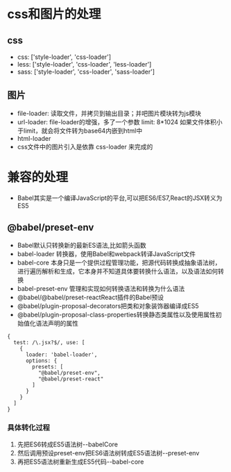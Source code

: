 # css和图片的处理
## css 
- css: ['style-loader', 'css-loader']
- less: ['style-loader', 'css-loader', 'less-loader']
- sass: ['style-loader', 'css-loader', 'sass-loader']

## 图片
- file-loader: 读取文件，并拷贝到输出目录；并吧图片模块转为js模块
- url-loader: file-loader的增强，多了一个参数 limit: 8*1024  如果文件体积小于limit，就会将文件转为base64内嵌到html中
- html-loader
- css文件中的图片引入是依靠 css-loader 来完成的

# 兼容的处理
- Babel其实是一个编译JavaScript的平台,可以把ES6/ES7,React的JSX转义为ES5
## @babel/preset-env
- Babel默认只转换新的最新ES语法,比如箭头函数
- babel-loader 转换器，使用Babel和webpack转译JavaScript文件
- babel-core 本身只是一个提供过程管理功能，把源代码转换成抽象语法树，进行遍历解析和生成，它本身并不知道具体要转换什么语法，以及语法如何转换
- babel-preset-env 管理和实现如何转换语法和转换为什么语法
- @babel/@babel/preset-reactReact插件的Babel预设
- @babel/plugin-proposal-decorators把类和对象装饰器编译成ES5
- @babel/plugin-proposal-class-properties转换静态类属性以及使用属性初始值化语法声明的属性

```
{
  test: /\.jsx?$/, use: [
    {
      loader: 'babel-loader',
      options: {
        presets: [
          "@babel/preset-env",
          "@babel/preset-react"
        ]
      }
    }
  ]
}
```

### 具体转化过程
1. 先把ES6转成ES5语法树--babelCore
2. 然后调用预设preset-env把ES6语法树转成ES5语法树--preset-env
3. 再把ES5语法树重新生成ES5代码--babel-core